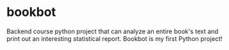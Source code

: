 # bookbot
Backend course python project that can analyze an entire book's text and print out an interesting statistical report.
Bookbot is my first Python project!